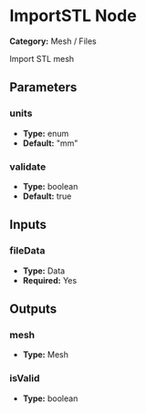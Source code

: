
# ImportSTL Node

**Category:** Mesh / Files

Import STL mesh

## Parameters


### units
- **Type:** enum
- **Default:** "mm"





### validate
- **Type:** boolean
- **Default:** true





## Inputs


### fileData
- **Type:** Data
- **Required:** Yes



## Outputs


### mesh
- **Type:** Mesh



### isValid
- **Type:** boolean




